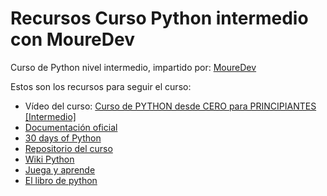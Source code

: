 # Recursos Curso Python intermedio con MoureDev

Curso de Python nivel intermedio, impartido por: [MoureDev](https://www.youtube.com/@mouredev)

Estos son los recursos para seguir el curso:

- Vídeo del curso: [Curso de PYTHON desde CERO para PRINCIPIANTES [Intermedio]](https://www.youtube.com/watch?v=TbcEqkabAWU&ab_channel=MoureDevbyBraisMoure)
- [Documentación oficial](https://docs.python.org/es/3/)
- [30 days of Python](https://github.com/Asabeneh/30-Days-Of-Python)
- [Repositorio del curso](https://github.com/mouredev/Hello-Python)
- [Wiki Python](https://wiki.python.org/moin/SpanishLanguage)
- [Juega y aprende](https://www.codedex.io/)
- [El libro de python](https://ellibrodepython.com/)
